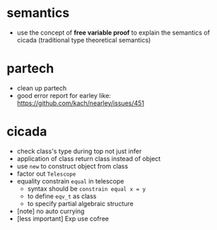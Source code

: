 # semantics
- use the concept of **free variable proof** to explain the semantics of cicada
  (traditional type theoretical semantics)
# partech
- clean up partech
- good error report for earley
  like: https://github.com/kach/nearley/issues/451
# cicada
- check class's type during top not just infer
- application of class return class instead of object
- use `new` to construct object from class
- factor out `Telescope`
- equality constrain `equal` in telescope
  - syntax should be
    `constrain equal x = y`
  - to define `eqv_t` as class
  - to specify partial algebraic structure
- [note] no auto currying
- [less important] Exp use cofree
